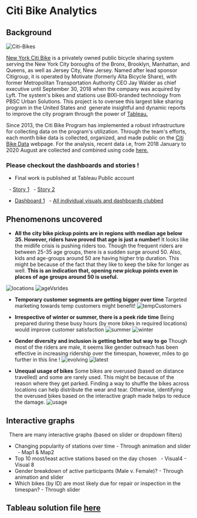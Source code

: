 # Citi Bike Analytics
## Background

![Citi-Bikes](Images/citi-bike-station-bikes.jpg)

[New York Citi Bike](https://en.wikipedia.org/wiki/Citi_Bike) is a privately owned public bicycle sharing system serving the New York City boroughs of the Bronx, Brooklyn, Manhattan, and Queens, as well as Jersey City, New Jersey. Named after lead sponsor Citigroup, it is operated by Motivate (formerly Alta Bicycle Share), with former Metropolitan Transportation Authority CEO Jay Walder as chief executive until September 30, 2018 when the company was acquired by Lyft. The system's bikes and stations use BIXI-branded technology from PBSC Urban Solutions. This project is to oversee this largest bike sharing program in the United States and  generate insightful and dynamic reports to improve the city program through the power of [Tableau.](https://www.tableau.com/)

Since 2013, the Citi Bike Program has implemented a robust infrastructure for collecting data on the program's utilization. Through the team's efforts, each month bike data is collected, organized, and made public on the [Citi Bike Data](https://www.citibikenyc.com/system-data) webpage. For the analysis, recent data i.e, from 2018 January to 2020 August are collected and combined using code [here.](Code/DataMerge_2018_Jan_to_2020_August.ipynb)

### Please checkout the dashboards and stories !

- Final work is published at Tableau Public account

  - [Story 1](https://public.tableau.com/profile/bincy.narath#!/vizhome/NewYork_CitiBikeData_InsightsStory1/Story1)
  - [Story 2](https://public.tableau.com/profile/bincy.narath#!/vizhome/NewYork_CitiBikeData_InsightsStory1/Story2)
  - [Dashboard 1](https://public.tableau.com/profile/bincy.narath#!/vizhome/NewYork_CitiBikeData_Insights_UsageTransition/UsageTransition)
  - [All individual visuals and dashboards clubbed](https://public.tableau.com/profile/bincy.narath#!/vizhome/NewYork_CitiBikeData_Insights_Combined_Visuals/Combined)


## Phenomenons uncovered

- **All the city bike pickup points are in regions with median age below 35. However, riders have proved that age is just a number!**
It looks like the midlife crisis is pushing riders too. Though the frequent riders are between 25-35 age groups, there is a sudden surge around 50. Also, kids and age-groups around 50 are having higher trip duration. This might be because of the fact that they like to keep the bike for longer as well. **This is an indication that, opening new pickup points even in places of age groups around 50 is useful.**

![locations](Images/ph1.png)
![ageVsrides](Images/ph2.png)

- **Temporary customer segments are getting bigger over time** Targeted marketing towards temp customers might benefit!
![tempCustomers](Images/ph3.png)

- **Irrespective of winter or summer, there is a peek ride time** Being prepared during these busy hours (by more bikes in required locations) would improve customer satisfaction
![summer](Images/ph4.png)
![winter](Images/ph5.png)

- **Gender diversity and inclusion is getting better but way to go** Though most of the riders are male, it seems like gender outreach has been effective in increasing ridership over the timespan, however, miles to go further in this line ! 
![evolving](Images/ph6.png)
![latest](Images/ph7.png)

- **Unequal usage of bikes**
Some bikes are overused (based on distance travelled) and some are rarely used. This might be because of the reason where they get parked. 
Finding a way to shuffle the bikes across locations can help distribute the wear and tear. Otherwise, identifying the overused bikes based on the interactive graph made helps to reduce the damage.
![usage](Images/ph8.png)

## Interactive graphs
  
There are many interactive graphs (based on slider or dropdown filters)
- Changing popularity of stations over time - Through animation and slider
  - Map1 & Map2
- Top 10 most/least active stations based on the day chosen
  - Visual4 - Visual 8 
- Gender breakdown of active participants (Male v. Female)? - Through animation and slider
- Which bikes (by ID) are most likely due for repair or inspection in the timespan? - Through slider

## Tableau solution file [here](FinalSubmission.twbx)
